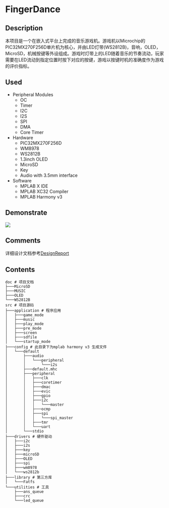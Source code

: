 # FingerDance

## Description

本项目是一个在嵌入式平台上完成的音乐游戏机。游戏机以Microchip的PIC32MX270F256D单片机为核心，并由LED灯带(WS2812B)，音响，OLED，MicroSD，机械按键等外设组成。游戏时灯带上的LED随着音乐的节奏流动，玩家需要在LED流动到指定位置时按下对应的按键，游戏以按键时机的准确度作为游戏的评价指标。

## Used

- Peripheral Modules
    - OC
    - Timer
    - I2C
    - I2S
    - SPI
    - DMA
    - Core Timer
- Hardware
    - PIC32MX270F256D
    - WM8978
    - WS2812B
    - 1.3inch OLED
    - MicroSD
    - Key
    - Audio with 3.5mm interface
- Software
    - MPLAB X IDE
    - MPLAB XC32 Compiler
    - MPLAB Harmony v3

## Demonstrate

<image src="images/image.png">

## Comments

详细设计文档参考[DesignReport](DesignReport.html)

## Contents

```
doc # 项目文档
├───MicroSD
├───MUSIC
├───OLED
└───WS2812B
src # 项目源码
├───application # 程序应用
│   ├───game_mode
│   ├───music
│   ├───play_mode
│   ├───pre_mode
│   ├───screen
│   ├───sdfile
│   └───startup_mode
├───config # 此目录下为mplab harmony v3 生成文件
│   └───default
│       ├───audio
│       │   └───peripheral
│       │       └───i2s
│       ├───default.mhc
│       ├───peripheral
│       │   ├───clk
│       │   ├───coretimer
│       │   ├───dmac
│       │   ├───evic
│       │   ├───gpio
│       │   ├───i2c
│       │   │   └───master
│       │   ├───ocmp
│       │   ├───spi
│       │   │   └───spi_master
│       │   ├───tmr
│       │   └───uart
│       └───stdio
├───drivers # 硬件驱动
│   ├───i2c
│   ├───i2s
│   ├───key
│   ├───microSD
│   ├───OLED
│   ├───spi
│   ├───wm8978
│   └───ws2812b
├───library # 第三方库
│   └───Fatfs
└───utilities # 工具
    ├───ans_queue
    ├───crc
    └───led_queue
```